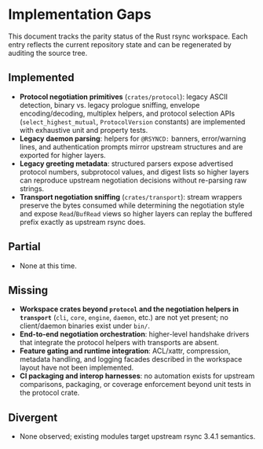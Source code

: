 # Implementation Gaps

This document tracks the parity status of the Rust rsync workspace. Each entry reflects the
current repository state and can be regenerated by auditing the source tree.

## Implemented
- **Protocol negotiation primitives** (`crates/protocol`): legacy ASCII detection, binary vs.
  legacy prologue sniffing, envelope encoding/decoding, multiplex helpers, and protocol
  selection APIs (`select_highest_mutual`, `ProtocolVersion` constants) are implemented with
  exhaustive unit and property tests.
- **Legacy daemon parsing**: helpers for `@RSYNCD:` banners, error/warning lines, and
  authentication prompts mirror upstream structures and are exported for higher layers.
- **Legacy greeting metadata**: structured parsers expose advertised protocol numbers,
  subprotocol values, and digest lists so higher layers can reproduce upstream
  negotiation decisions without re-parsing raw strings.
- **Transport negotiation sniffing** (`crates/transport`): stream wrappers preserve the
  bytes consumed while determining the negotiation style and expose `Read`/`BufRead`
  views so higher layers can replay the buffered prefix exactly as upstream rsync does.

## Partial
- None at this time.

## Missing
- **Workspace crates beyond `protocol` and the negotiation helpers in `transport`**
  (`cli`, `core`, `engine`, `daemon`, etc.) are not yet present; no client/daemon binaries
  exist under `bin/`.
- **End-to-end negotiation orchestration**: higher-level handshake drivers that integrate the
  protocol helpers with transports are absent.
- **Feature gating and runtime integration**: ACL/xattr, compression, metadata handling, and
  logging facades described in the workspace layout have not been implemented.
- **CI packaging and interop harnesses**: no automation exists for upstream comparisons,
  packaging, or coverage enforcement beyond unit tests in the protocol crate.

## Divergent
- None observed; existing modules target upstream rsync 3.4.1 semantics.
